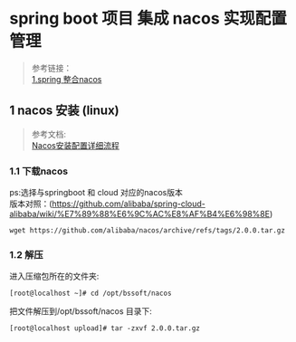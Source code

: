 # spring boot 项目 集成 nacos  实现配置管理
>参考链接：  
[1.spring 整合nacos](https://blog.csdn.net/weixin_44033066/article/details/129043571?utm_medium=distribute.pc_relevant.none-task-blog-2~default~baidujs_baidulandingword~default-0-129043571-blog-127871025.235^v38^pc_relevant_sort_base1&spm=1001.2101.3001.4242.1&utm_relevant_index=3)

## 1 nacos 安装 (linux)
>参考文档:  
[Nacos安装配置详细流程](https://blog.csdn.net/qq_52830988/article/details/128319218)

### 1.1 下载nacos 
ps:选择与springboot 和 cloud 对应的nacos版本  
版本对照：(https://github.com/alibaba/spring-cloud-alibaba/wiki/%E7%89%88%E6%9C%AC%E8%AF%B4%E6%98%8E)  
```shell
wget https://github.com/alibaba/nacos/archive/refs/tags/2.0.0.tar.gz
```
### 1.2 解压
 进入压缩包所在的文件夹:
```shell
[root@localhost ~]# cd /opt/bssoft/nacos
```
 把文件解压到/opt/bssoft/nacos 目录下:  
```shell
[root@localhost upload]# tar -zxvf 2.0.0.tar.gz
```
